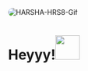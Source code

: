 <!--
### Hi there 👋
**HRS8/HRS8** is a ✨ _special_ ✨ repository because its `README.md` (this file) appears on your GitHub profile.

Here are some ideas to get you started:

- 🔭 I’m currently working on ...
- 🌱 I’m currently learning ...
- 👯 I’m looking to collaborate on ...
- 🤔 I’m looking for help with ...
- 💬 Ask me about ...
- 📫 How to reach me: ...
- 😄 Pronouns: ...
- ⚡ Fun fact: ...
-->
<img src="https://github.com/HRS8/HRS8/blob/main/Pixaloop_02_09_2023_16_15_51_9280000.gif" alt="HARSHA-HRS8-Gif" style="border-radius: 10px;">
<h1>Heyyy!<img src="https://emojis.slackmojis.com/emojis/images/1643514476/4594/blob-wave.gif?1643514476" width="50" height="50"/></h1>
